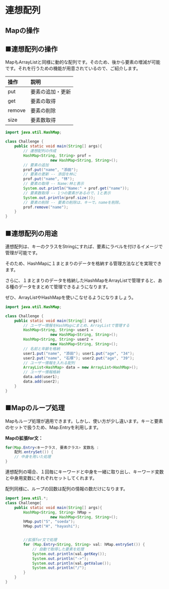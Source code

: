 # 連想配列
## Mapの操作

## ■連想配列の操作

MapもArrayListと同様に動的な配列です。そのため、後から要素の増減が可能です。それを行うための機能が用意されているので、ご紹介します。

|操作|説明|
|:----|:----|
|put|要素の追加・更新|
|get|要素の取得|
|remove|要素の削除|
|size|要素数取得|

```java
import java.util.HashMap;

class Challenge {
    public static void main(String[] args){
        // 連想配列の作成
        HashMap<String, String> prof =
                    new HashMap<String, String>();
        // 要素の追加
        prof.put("name", "添田");
        // 要素の更新 -- 添田を林に
        prof.put("name", "林");
        // 要素の取得 -- Name:林と表示
        System.out.println("Name:" + prof.get("name"));
        // 要素数取得 -- 1つの要素があるので、1と表示
        System.out.println(prof.size());
        // 要素の削除 -- 要素の削除は、キーで。nameを削除。
        prof.remove("name");
    }
}

```

## ■連想配列の用途

連想配列は、キーのクラスをStringにすれば、要素にラベルを付けるイメージで管理が可能です。

そのため、HashMapに１まとまりのデータを格納する管理方法などを実現できます。

さらに、１まとまりのデータを格納したHashMapをArrayListで管理すると、ある種のデータをまとめて管理できるようになります。

ぜひ、ArrayListやHashMapを使いこなせるようになりましょう。


```java
import java.util.HashMap;

class Challenge {
    public static void main(String[] args){
        // ユーザー情報をHashMapにまとめ、ArrayListで管理する
        HashMap<String, String> user1 =
                    new HashMap<String, String>();
        HashMap<String, String> user2 =
                    new HashMap<String, String>();
        // 名前と年齢を格納
        user1.put("name", "添田"); user1.put("age", "34");
        user2.put("name", "石塚"); user2.put("age", "39");
        // ユーザー情報を入れる配列
        ArrayList<HashMap> data = new ArrayList<HashMap>();
        // ユーザー情報格納
        data.add(user1);
        data.add(user2);
    }
}

```

## ■Mapのループ処理

Mapもループ処理が適用できます。しかし、使い方が少し違います。キーと要素のセットで扱うため、Map.Entryを利用します。

**Mapの拡張for文：**

```java
for(Map.Entry<キークラス, 要素クラス> 変数名 :
    配列.entrySet()) {
    // 中身を用いた処理
}
```

連想配列の場合、１回毎にキーワードと中身を一緒に取り出し、キーワード変数と中身用変数にそれぞれセットしてくれます。

配列同様に、ループの回数は配列の情報の数だけになります。



```java
import java.util.*;
class Challenge{
    public static void main(String[] args){
        HashMap<String, String> hMap =
                    new HashMap<String, String>();
        hMap.put("S", "soeda");
        hMap.put("H", "hayashi");


        //拡張for文で処理
        for (Map.Entry<String, String> val: hMap.entrySet()) {
            // 自動で取得した要素を処理
            System.out.println(val.getKey());
            System.out.println("->");
            System.out.println(val.getValue());
            System.out.println("/");
        }
    }
}


```